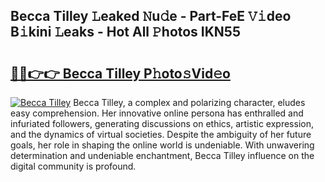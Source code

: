 ## Becca Tilley 𝙻eaked 𝙽u𝚍e - Part-FeE 𝚅𝚒deo B𝚒kini 𝙻eaks - Hot All 𝙿hotos IKN55

# <h2><a href="http://ld174vb.urlbe.top/?page=Becca+Tilley">🔗🔗👉👉 Becca Tilley P𝚑oto𝚜Vid𝚎o</a></h2>

[![Becca Tilley](https://i.imgur.com/eBuTRDB.gif)](http://ld174vb.urlbe.top/?page=Becca+Tilley)
Becca Tilley, a complex and polarizing character, eludes easy comprehension. Her innovative online persona has enthralled and infuriated followers, generating discussions on ethics, artistic expression, and the dynamics of virtual societies. Despite the ambiguity of her future goals, her role in shaping the online world is undeniable. With unwavering determination and undeniable enchantment, Becca Tilley influence on the digital community is profound.

